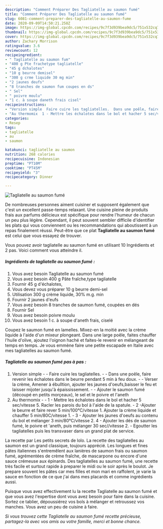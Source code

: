 ```yaml
---
description: "Comment Préparer Des Tagliatelle au saumon fumé"
title: "Comment Préparer Des Tagliatelle au saumon fumé"
slug: 6081-comment-preparer-des-tagliatelle-au-saumon-fume
date: 2020-09-09T14:50:21.258Z
image: https://img-global.cpcdn.com/recipes/9c7f3d939bea9dc5/751x532cq70/tagliatelle-au-saumon-fume-photo-principale-de-la-recette.jpg
thumbnail: https://img-global.cpcdn.com/recipes/9c7f3d939bea9dc5/751x532cq70/tagliatelle-au-saumon-fume-photo-principale-de-la-recette.jpg
cover: https://img-global.cpcdn.com/recipes/9c7f3d939bea9dc5/751x532cq70/tagliatelle-au-saumon-fume-photo-principale-de-la-recette.jpg
author: Zachary Morrison
ratingvalue: 3.6
reviewcount: 12
recipeingredient:
- " Tagliatelle au saumon fum"
- "400 g Pte frachetype tagliatelle"
- "45 g dchalotes"
- "10 g beurre demisel"
- "300 g crme liquide 30 mg min"
- "2 jaunes deufs"
- "8 tranches de saumon fum coupes en ds"
- " Sel"
- " poivre moulu"
- "1 c. à soupe daneth frais cisel"
recipeinstructions:
- "Version simple  Faire cuire les tagliatelles.  Dans une poêle, faire revenir les échalotes dans le beurre pendant 5 min à feu doux.  Verser la crème, Amener à ébulltion, ajouter les jaunes d&#39;oeufs,baisser le feu et laisser mijoter jusqu&#39;à épaississement.  Ajouter le saumon fumé (découpé en petits morçeaux), le sel et le poivre et l&#39;aneth"
- "Au thermomix  1 - Mettre les échalotes dans le bol et hacher 5 sec/vitesse 5. Racler les parois du bol à l&#39;aide de la spatule.  2 -Ajouter le beurre et faire rever 5 min/100°C/vitesse 1. Ajouter la crème liquide et chauffer 5 min/80C/vitesse 1.  3 - Ajouter les jaunes d&#39;oeufs au contenu du bol et mélanger 3 min/80°C/vitesse 2. 4 - Ajouter les dés de saumon fumé, le poivre et &#39;aneth, puis mélanger 30 sec//vitesse 2.  Egoutter les tagliatelles puis les transvaser dans un grand plat de service."
categories:
- Resep
tags:
- tagliatelle
- au
- saumon

katakunci: tagliatelle au saumon 
nutrition: 268 calories
recipecuisine: Indonesian
preptime: "PT10M"
cooktime: "PT45M"
recipeyield: "3"
recipecategory: Dinner

---
```



![Tagliatelle au saumon fumé](https://img-global.cpcdn.com/recipes/9c7f3d939bea9dc5/751x532cq70/tagliatelle-au-saumon-fume-photo-principale-de-la-recette.jpg)

De nombreuses personnes aiment cuisiner et supposent également que c'est un excellent passe-temps relaxant. Une cuisine pleine de produits frais aux parfums délicieux est spécifique pour rendre l'humeur de chacun un peu plus légère. Cependant, il peut souvent sembler difficile d'identifier les plats qui vous conviennent ou les recommandations qui aboutissent à un repas finalement réussi. Peut-être que ce plat <strong> Tagliatelle au saumon fumé </strong> est celui que vous essayez de trouver.

<!--inarticleads1-->

Vous pouvez avoir tagliatelle au saumon fumé en utilisant 10 Ingrédients et 2 pas. Voici comment vous atteindre il.

##### Ingrédients de tagliatelle au saumon fumé :

1. Vous avez besoin  Tagliatelle au saumon fumé
1. Vous avez besoin 400 g Pâte fraîche,type tagliatelle
1. Fournir 45 g d&#39;échalotes,
1. Vous devez vous préparer 10 g beurre demi-sel
1. Utilisation 300 g crème liquide, 30% m.g. min
1. Fournir 2 jaunes d&#39;eufs
1. Vous avez besoin 8 tranches de saumon fumé, coupées en dés
1. Fournir  Sel
1. Vous avez besoin  poivre moulu
1. Vous avez besoin 1 c. à soupe d&#39;aneth frais, ciselé


Coupez le saumon fumé en lamelles. Mixez-en la moitié avec la crème liquide à l&#39;aide d&#39;un mixeur plongeant. Dans une large poêle, faites chauffer l&#39;huile d&#39;olive, ajoutez l&#39;oignon haché et faites-le revenir en mélangeant de temps en temps. Je vous emmène faire une petite escapade en Italie avec mes tagliatelles au saumon fumé. 

<!--inarticleads2-->

##### Tagliatelle au saumon fumé pas à pas :

1. Version simple -  - Faire cuire les tagliatelles. -  - Dans une poêle, faire revenir les échalotes dans le beurre pendant 5 min à feu doux. -  - Verser la crème, Amener à ébulltion, ajouter les jaunes d&#39;oeufs,baisser le feu et laisser mijoter jusqu&#39;à épaississement. -  - Ajouter le saumon fumé (découpé en petits morçeaux), le sel et le poivre et l&#39;aneth
1. Au thermomix -  - 1 - Mettre les échalotes dans le bol et hacher 5 sec/vitesse 5. Racler les parois du bol à l&#39;aide de la spatule. -  2 -Ajouter le beurre et faire rever 5 min/100°C/vitesse 1. Ajouter la crème liquide et chauffer 5 min/80C/vitesse 1. -  3 - Ajouter les jaunes d&#39;oeufs au contenu du bol et mélanger 3 min/80°C/vitesse 2. 4 - Ajouter les dés de saumon fumé, le poivre et &#39;aneth, puis mélanger 30 sec//vitesse 2.  - Egoutter les tagliatelles puis les transvaser dans un grand plat de service.


La recette par Les petits secrets de lolo. La recette des tagliatelles au saumon est un grand classique, toujours apprécié. Les longues et fines pâtes italiennes s&#39;entremêlent aux lanières de saumon frais ou saumon fumé, agrémentées de crème fraîche, de mascarpone ou encore d&#39;une sauce crémeuse aux épinards. Des tagliatelles au saumon fumé, une recette très facile et surtout rapide à preparer le midi ou le soir après le boulot. Je prepare souvent les pâtes car mes filles et mon mari en raffolent, je varie la sauce en fonction de ce que j&#39;ai dans mes placards et comme ingrédients aussi. 

<!--inarticleads1-->

<p>
Puisque vous avez effectivement lu la recette Tagliatelle au saumon fumé et que vous avez l'expertise dont vous avez besoin pour faire dans la cuisine. Sortez ce tablier, dépoussiérez vos bols à mélanger et retroussez vos manches. Vous avez un peu de cuisine à faire.
</p>

<p>
<i>Si vous trouvez cette Tagliatelle au saumon fumé recette précieuse, partagez-la avec vos amis ou votre famille, merci et bonne chance.</i>
</p>

